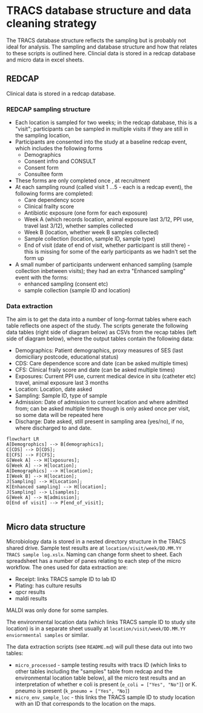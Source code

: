 # TRACS database structure and data cleaning strategy

The TRACS database structure reflects the sampling but is probably not ideal for
analysis. The sampling and database structure and how that relates to these
scripts is outlined here. Clincial data is stored in a redcap database and micro
data in excel sheets.

## REDCAP

Clinical data is stored in a redcap database.

### REDCAP sampling structure

* Each location is sampled for two weeks; in the redcap database, this is a
"visit"; participants can be sampled in multiple visits if they are still in the
sampling location,
* Participants are consented into the study at a baseline redcap event, which includes
  the following forms
    + Demographics
    + Consent infro and CONSULT
    + Consent form 
    + Consultee form
* These forms are only completed once , at recruitment
* At each sampling round (called visit 1 ...5 - each is a redcap event), the following forms are completed:
  + Care dependency score
  + Clinical frailty score
  + Antibiotic exposure (one form for each exposure)
  + Week A (which records location, animal exposure last 3/12, PPI use, travel
  last 3/12), whether samples collected
  + Week B (location, whether week B samples collected)
  + Sample collection (location, sample ID, sample type)
  + End of visit (date of end of visit, whether participant is still there) -
  this is missing for some of the early participants as we hadn't set the form
  up
* A small number of participants underwent enhanced sampling (sample collection
inbetween visits); they had an extra "Enhanced sampling" event with the forms:
  + enhanced sampling (consent etc)
  + sample collection (sample ID and location)

### Data extraction

The aim is to get the data into a number of long-format tables where each table
reflects one aspect of the study. The scripts generate the following data tables
(right side of diagram below) as CSVs from the recap tables (left side of
diagram below), where the output tables contain the following data:

* Demographics: Patient demographics, proxy measures of SES (last domiciliary
postcode, educational status)
* CDS: Care dependence score and date (can be asked multiple times)
* CFS: Clinical fraily score and date (can be asked multiple times)
* Exposures: Current PPI use, current medical device in situ (catheter etc) travel, animal exposure last 3 months
* Location: Location, date asked
* Sampling: Sample ID, type of sample
* Admission: Date of admission to current location and where admitted from; can
  be asked multiple times though is only asked once per visit, so some data will
  be repeated here
* Discharge: Date asked, still present in sampling area (yes/no), if no, where
discharged to and date.

```mermaid
flowchart LR
A[Demogrophics] --> B[demographics];
C[CDS] --> D[CDS];
E[CFS] --> F[CFS];
G[Week A] --> H[lxposures];
G[Week A] --> H[location];
A[Demographics] --> H[location];
I[Week B] --> H[location];
J[Sampling] --> H[Location];
K[Enhanced sampling] --> H[location];
J[Sampling] --> L[samples];
G[Week A] --> N[admission];
O[End of visit] --> P[end_of_visit];


```

## Micro data structure

Microbiology data is stored in a nested directory structure in the TRACS shared
drive. Sample test results are at `location/visit/week/DD.MM.YY TRACS sample
log.xslx`. Naming can change form sheet to sheet. Each spreadsheet has a number
of panes relating to each step of the micro workflow. The ones used for data
extraction are:

* Receipt: links TRACS sample ID to lab ID
* Plating: has culture results
* qpcr results
* maldi results

MALDI was only done for some samples.

The environmental location data (which links TRACS sample ID to study site
location) is in a separate sheet usually at `location/visit/week/DD.MM.YY
enviornmental samples` or similar. 

The data extraction scripts (see `README.md`) will pull these data out into two
tables:

* `micro_processed` - sample testing results with tracs ID (which links to other
  tables including the "samples" table from redcap and the environmental
location table below), all the micro test results and an interpretation of
whether e coli is present (`e_coli = ["Yes", "No"]`) or K. pneumo is present
(`k_pneumo = ["Yes", "No]`)
* `micro_env_sample_loc` - this links the TRACS sample ID to study location with
  an ID that corresponds to the location on the maps.

